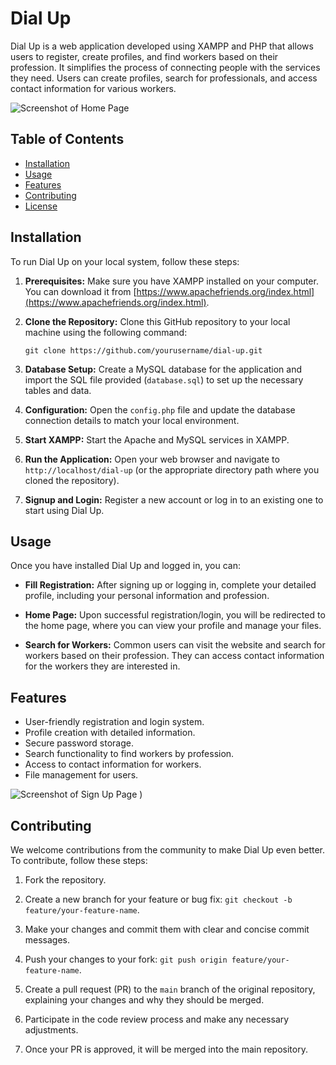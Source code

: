 # Dial Up

Dial Up is a web application developed using XAMPP and PHP that allows users to register, create profiles, and find workers based on their profession. It simplifies the process of connecting people with the services they need. Users can create profiles, search for professionals, and access contact information for various workers.

![Screenshot of Home Page](https://github.com/rohit-jadhavv/Dail-Up/assets/98208763/08e2b7ee-5600-4036-aa85-4f1422f58fc0)


## Table of Contents

- [Installation](#installation)
- [Usage](#usage)
- [Features](#features)
- [Contributing](#contributing)
- [License](#license)

## Installation

To run Dial Up on your local system, follow these steps:

1. **Prerequisites:** Make sure you have XAMPP installed on your computer. You can download it from [https://www.apachefriends.org/index.html](https://www.apachefriends.org/index.html).

2. **Clone the Repository:** Clone this GitHub repository to your local machine using the following command:

    ```shell
    git clone https://github.com/yourusername/dial-up.git
    ```

3. **Database Setup:** Create a MySQL database for the application and import the SQL file provided (`database.sql`) to set up the necessary tables and data.

4. **Configuration:** Open the `config.php` file and update the database connection details to match your local environment.

5. **Start XAMPP:** Start the Apache and MySQL services in XAMPP.

6. **Run the Application:** Open your web browser and navigate to `http://localhost/dial-up` (or the appropriate directory path where you cloned the repository).

7. **Signup and Login:** Register a new account or log in to an existing one to start using Dial Up.

## Usage

Once you have installed Dial Up and logged in, you can:

- **Fill Registration:** After signing up or logging in, complete your detailed profile, including your personal information and profession.

- **Home Page:** Upon successful registration/login, you will be redirected to the home page, where you can view your profile and manage your files.

- **Search for Workers:** Common users can visit the website and search for workers based on their profession. They can access contact information for the workers they are interested in.

## Features

- User-friendly registration and login system.
- Profile creation with detailed information.
- Secure password storage.
- Search functionality to find workers by profession.
- Access to contact information for workers.
- File management for users.

![Screenshot of Sign Up Page](https://github.com/rohit-jadhavv/Dail-Up/assets/98208763/38ab0445-57a6-4f4a-8098-61eb676ed606)
)

## Contributing

We welcome contributions from the community to make Dial Up even better. To contribute, follow these steps:

1. Fork the repository.

2. Create a new branch for your feature or bug fix: `git checkout -b feature/your-feature-name`.

3. Make your changes and commit them with clear and concise commit messages.

4. Push your changes to your fork: `git push origin feature/your-feature-name`.

5. Create a pull request (PR) to the `main` branch of the original repository, explaining your changes and why they should be merged.

6. Participate in the code review process and make any necessary adjustments.

7. Once your PR is approved, it will be merged into the main repository.


